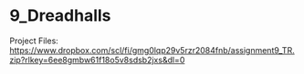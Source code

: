 # 9_Dreadhalls

Project Files:
https://www.dropbox.com/scl/fi/gmg0lqp29v5rzr2084fnb/assignment9_TR.zip?rlkey=6ee8gmbw61f18o5v8sdsb2jxs&dl=0
